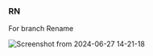 ### RN
For branch Rename

![Screenshot from 2024-06-27 14-21-18](https://github.com/panditakshay402/RN/assets/51216244/5bc811f4-9c1a-4e5f-a636-823be51a271a)

